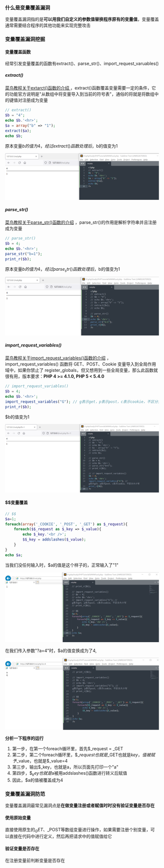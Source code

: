 ### 什么是变量覆盖漏洞

变量覆盖漏洞指的是**可以用我们自定义的参数值替换程序原有的变量值**，变量覆盖通常需要结合程序的其他功能来实现完整攻击



### 变量覆盖漏洞挖掘

#### 变量覆盖函数

经常引发变量覆盖的函数有extract()、parse_str()、import_request_varuables()



##### extract()

[菜鸟教程关于extarct()函数的介绍 ](https://www.runoob.com/php/func-array-extract.html) ，extract()函数覆盖变量需要一定的条件，它的功能官方说明是"从数组中将变量导入到当前的符号表"，通俗的将就是将数组中的键值对注册成为变量

```php
// extract()
$b = "4";
echo $b.'<hr>';
$a = array("b" => "1");
extract($a);
echo $b;
```

原本变量$b的值为4，经过extract()函数处理后，$b的值变为1

<img src="./img/1.png">



##### parse_str()

[菜鸟教程关于parse_str()函数的介绍](https://www.runoob.com/php/func-string-parse-str.html) ，parse_str()的作用是解析字符串并且注册成为变量

```php
// parse_str()
$b = 4;
echo $b.'<hr>';
parse_str("b=1");
print_r($b);
```

原本变量$b的值为4，经过parse_str()函数处理后，$b的值变为1

<img src="./img/2.png">



##### import_request_variables()

[菜鸟教程关于import_request_variables()函数的介绍](https://www.runoob.com/php/php-import_request_variables-function.html)  ，import_request_variables() 函数将 GET、POST、Cookie 变量导入到全局作用域中，如果你禁止了 register_globals，但又想用到一些全局变量，那么此函数就很有用，版本要求：**PHP 4 >= 4.1.0, PHP 5 < 5.4.0**

```php
// import_request_variables()
$b = 4;
echo $b.'<hr>';
import_request_variables("G"); // g表示get，p表示post，c表示cookie，不区分大小写
print_r($b);
```

$b的值变为1

<img src="./img/3.png">

#### $$变量覆盖

```php
// $$
$a=1;
foreach(array('_COOKIE', '_POST', '_GET') as $_request){
	foreach($$_request as $_key => $_value){
		echo $_key.'<br />';
		$$_key = addslashes($_value);
	}
}
echo $a;
```



当我们没任何输入时，$a的值是这个样子的，正常输入了"1"

<img src="./img/4.png">

在我们传入参数"?a=4"时，$a的值变换成为了4,

<img src="./img/5.png">

**分析一下程序的运行**



1. 第一步，在第一个foreach循环里，首先$\_request = \_GET
2. 第二步，第二个foreach循环里，$$\_request也就是$_GET也就是$key，值被赋予$\_value，也就是$\_value=4
3. 第三步，输出$_key，也就是a，所以页面先打印一个"a"
4. 第四步，$$_key也就是$a被用addslashes()函数进行转义后赋值
5. 因此，$a的值被覆盖成为4



### 变量覆盖漏洞防范

变量覆盖漏洞最常见漏洞点是**在做变量注册或者赋值时时没有验证变量是否存在**



#### 使用原始变量

直接使用原生的$_GET、$\_POST等数组变量进行操作，如果需要注册个别变量，可以直接在代码中进行定义，然后再把请求中的值赋值给它



#### 验证变量是否存在

在注册变量前判断变量是否存在